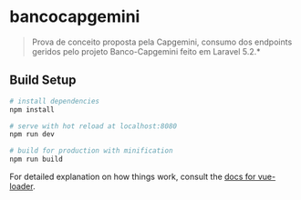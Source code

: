 # bancocapgemini

> Prova de conceito proposta pela Capgemini, consumo dos endpoints geridos pelo projeto Banco-Capgemini feito em Laravel 5.2.*

## Build Setup

``` bash
# install dependencies
npm install

# serve with hot reload at localhost:8080
npm run dev

# build for production with minification
npm run build
```

For detailed explanation on how things work, consult the [docs for vue-loader](http://vuejs.github.io/vue-loader).
